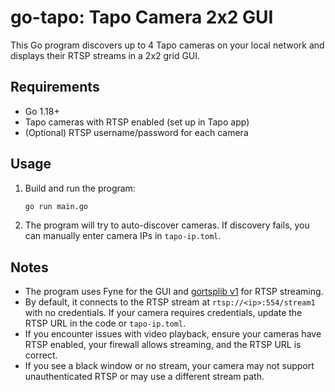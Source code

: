 # go-tapo: Tapo Camera 2x2 GUI

This Go program discovers up to 4 Tapo cameras on your local network and displays their RTSP streams in a 2x2 grid GUI.

## Requirements
- Go 1.18+
- Tapo cameras with RTSP enabled (set up in Tapo app)
- (Optional) RTSP username/password for each camera

## Usage
1. Build and run the program:
   ```bash
   go run main.go
   ```
2. The program will try to auto-discover cameras. If discovery fails, you can manually enter camera IPs in `tapo-ip.toml`.

## Notes
- The program uses Fyne for the GUI and [gortsplib v1](https://github.com/aler9/gortsplib/tree/v1.0.1) for RTSP streaming.
- By default, it connects to the RTSP stream at `rtsp://<ip>:554/stream1` with no credentials. If your camera requires credentials, update the RTSP URL in the code or `tapo-ip.toml`.
- If you encounter issues with video playback, ensure your cameras have RTSP enabled, your firewall allows streaming, and the RTSP URL is correct.
- If you see a black window or no stream, your camera may not support unauthenticated RTSP or may use a different stream path.
